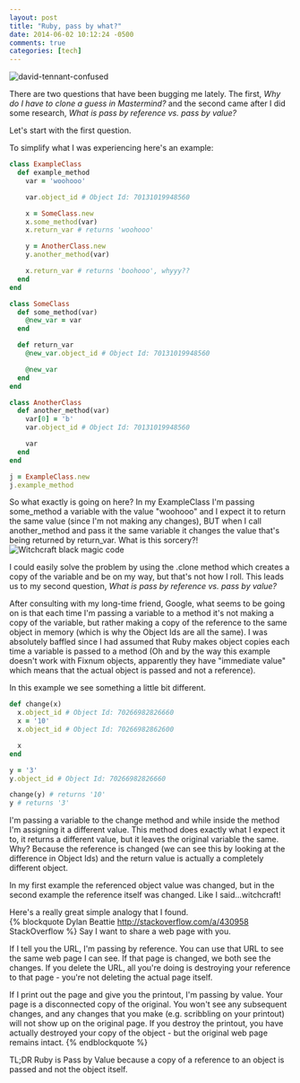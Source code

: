 ```yaml
---
layout: post
title: "Ruby, pass by what?"
date: 2014-06-02 10:12:24 -0500
comments: true
categories: [tech]
---
```

![david-tennant-confused](http://i.imgur.com/3gQVzL0.gif)

There are two questions that have been bugging me lately. The first, _Why do I have to clone a guess in Mastermind?_ and the second came after I did some research, _What is pass by reference vs. pass by value?_

Let's start with the first question.
<!-- more -->
To simplify what I was experiencing here's an example:  
``` ruby Black magic code going on here
class ExampleClass
  def example_method
    var = 'woohooo'

    var.object_id # Object Id: 70131019948560

    x = SomeClass.new
    x.some_method(var)
    x.return_var # returns 'woohooo'

    y = AnotherClass.new
    y.another_method(var)

    x.return_var # returns 'boohooo', whyyy??
  end
end

class SomeClass
  def some_method(var)
    @new_var = var
  end

  def return_var
    @new_var.object_id # Object Id: 70131019948560

    @new_var
  end
end

class AnotherClass
  def another_method(var)
    var[0] = 'b'
    var.object_id # Object Id: 70131019948560

    var
  end
end

j = ExampleClass.new
j.example_method
```
So what exactly is going on here? In my ExampleClass I'm passing some_method a variable with the value "woohooo" and I expect it to return the same value (since I'm not making any changes), BUT when I call another_method and pass it the same variable it changes the value that's being returned by return_var. What is this sorcery?!  
![Witchcraft black magic code](http://i.imgur.com/PezBytD.gif)

I could easily solve the problem by using the .clone method which creates a copy of the variable and be on my way, but that's not how I roll. This leads us to my second question, _What is pass by reference vs. pass by value?_

After consulting with my long-time friend, Google, what seems to be going on is that each time I'm passing a variable to a method it's not making a copy of the variable, but rather making a copy of the reference to the same object in memory (which is why the Object Ids are all the same). I was absolutely baffled since I had assumed that Ruby makes object copies each time a variable is passed to a method (Oh and by the way this example doesn't work with Fixnum objects, apparently they have "immediate value" which means that the actual object is passed and not a reference).

In this example we see something a little bit different.  
``` ruby Slightly less bewildering code
def change(x)
  x.object_id # Object Id: 70266982826660
  x = '10' 
  x.object_id # Object Id: 70266982862600

  x
end

y = '3'
y.object_id # Object Id: 70266982826660

change(y) # returns '10'
y # returns '3'
```
I'm passing a variable to the change method and while inside the method I'm assigning it a different value. This method does exactly what I expect it to, it returns a different value, but it leaves the original variable the same. Why? Because the reference is changed (we can see this by looking at the difference in Object Ids) and the return value is actually a completely different object.

In my first example the referenced object value was changed, but in the second example the reference itself was changed. Like I said...witchcraft!

Here's a really great simple analogy that I found.  
{% blockquote Dylan Beattie http://stackoverflow.com/a/430958 StackOverflow %}
Say I want to share a web page with you.

If I tell you the URL, I'm passing by reference. You can use that URL to see the same web page I can see. If that page is changed, we both see the changes. If you delete the URL, all you're doing is destroying your reference to that page - you're not deleting the actual page itself.

If I print out the page and give you the printout, I'm passing by value. Your page is a disconnected copy of the original. You won't see any subsequent changes, and any changes that you make (e.g. scribbling on your printout) will not show up on the original page. If you destroy the printout, you have actually destroyed your copy of the object - but the original web page remains intact.
{% endblockquote %}

TL;DR Ruby is Pass by Value because a copy of a reference to an object is passed and not the object itself.
